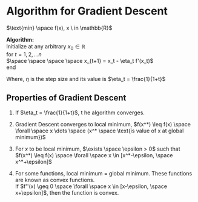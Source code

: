 # Algorithm for Gradient Descent  
 $\text{min} \space f(x), x \ in \mathbb{R}$  

**Algorithm:**  
Initialize at any arbitrary $x_0 \in \mathbb{R}$   
for $t = 1, 2, \dots n$  
$\space \space \space \space x_{t+1} = x_t - \eta_t f'(x_t)$  
end  

Where, $\eta$ is the step size and its value is $\eta_t = \frac{1}{1+t}$  

## Properties of Gradient Descent  
1. If $\eta_t = \frac{1}{1+t}$, t he algorithm converges.  

2. Gradient Descent converges to local minimum, $f(x^*) \leq  f(x) \space \forall \space x \dots \space (x^* \space \text{is value of x at global minimum})$  

3. For $x$ to be local minimum, $\exists \space \epsilon > 0$ such that $f(x^*) \leq f(x) \space \forall \space x \in [x^*-\epsilon, \space x^*+\epsilon]$  

4. For some functions, local minimum = global minimum. These functions are known as convex functions.  
If $f''(x) \geq 0 \space \forall \space x \in [x-\epsilon, \space x+\epsilon]$, then the function is convex.  
